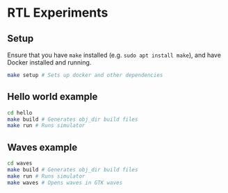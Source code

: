 # RTL Experiments

## Setup

Ensure that you have `make` installed (e.g. `sudo apt install make`), and have Docker installed and running.

```bash
make setup # Sets up docker and other dependencies
```

## Hello world example

```bash
cd hello
make build # Generates obj_dir build files
make run # Runs simulator
```

## Waves example

```bash
cd waves
make build # Generates obj_dir build files
make run # Runs simulator
make waves # Opens waves in GTK waves
```
